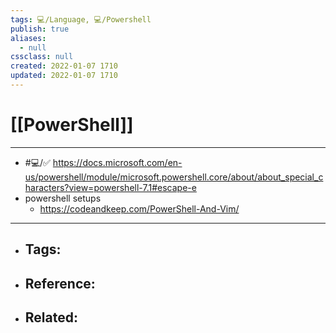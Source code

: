 ```yaml
---
tags: 💻️/Language, 💻️/Powershell
publish: true
aliases:
  - null
cssclass: null
created: 2022-01-07 1710
updated: 2022-01-07 1710
---
```


# [[PowerShell]]

---

- #💻️/✅️ <https://docs.microsoft.com/en-us/powershell/module/microsoft.powershell.core/about/about_special_characters?view=powershell-7.1#escape-e>
- powershell setups
	- <https://codeandkeep.com/PowerShell-And-Vim/>

---

- Tags: 
	- 
- Reference:
	- 
- Related:
	- 
